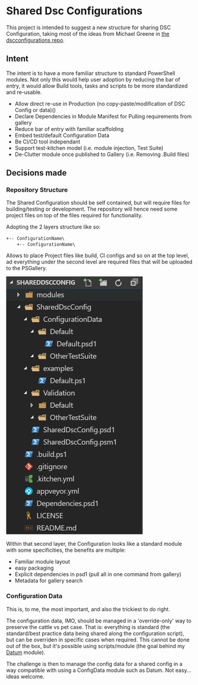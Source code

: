 # Shared Dsc Configurations

This project is intended to suggest a new structure for sharing DSC Configuration, taking most of the ideas from Michael Greene in [the dscconfigurations repo](https://github.com/powershell/dscconfigurations).

## Intent

The intent is to have a more familiar structure to standard PowerShell modules. Not only this would help user adoption by
reducing the bar of entry, it would allow Build tools, tasks and scripts to be more standardized and re-usable.

- Allow direct re-use in Production (no copy-paste/modification of DSC Config or data)()
- Declare Dependencies in Module Manifest for Pulling requirements from gallery
- Reduce bar of entry with familiar scaffolding
- Embed test/default Configuration Data
- Be CI/CD tool independant
- Support test-kitchen model (i.e. module injection, Test Suite)
- De-Clutter module once published to Gallery (i.e. Removing .Build files)

## Decisions made

### Repository Structure
The Shared Configuration should be self contained, but will require files for building/testing or development.
The repository will hence need some project files on top of the files required for functionality.

Adopting the 2 layers structure like so:
```
+-- ConfigurationName\
    +-- ConfigurationName\
```
Allows to place Project files like build, CI configs and so on at the top level, ad everything under the second level are required files that will be uploaded to the PSGallery.

![example](./media/FileTree.png)

Within that second layer, the Configuration looks like a standard module with some specificities, the benefits are multiple:
- Familiar module layout
- easy packaging
- Explicit dependencies in psd1 (pull all in one command from gallery)
- Metadata for gallery search


### Configuration Data

This is, to me, the most important, and also the trickiest to do right.

The configuration data, IMO, should be managed in a 'override-only' way to preserve the cattle vs pet case. That is: everything is standard (the standard/best practice data being shared along the configuration script), but can be overriden in specific cases when required.
This cannot be done out of the box, but it's possible using scripts/module (the goal behind my [Datum](https://github.com/gaelcolas/datum) module).

The challenge is then to manage the config data for a shared config in a way compatible with using a ConfigData module such as Datum.
Not easy... ideas welcome.